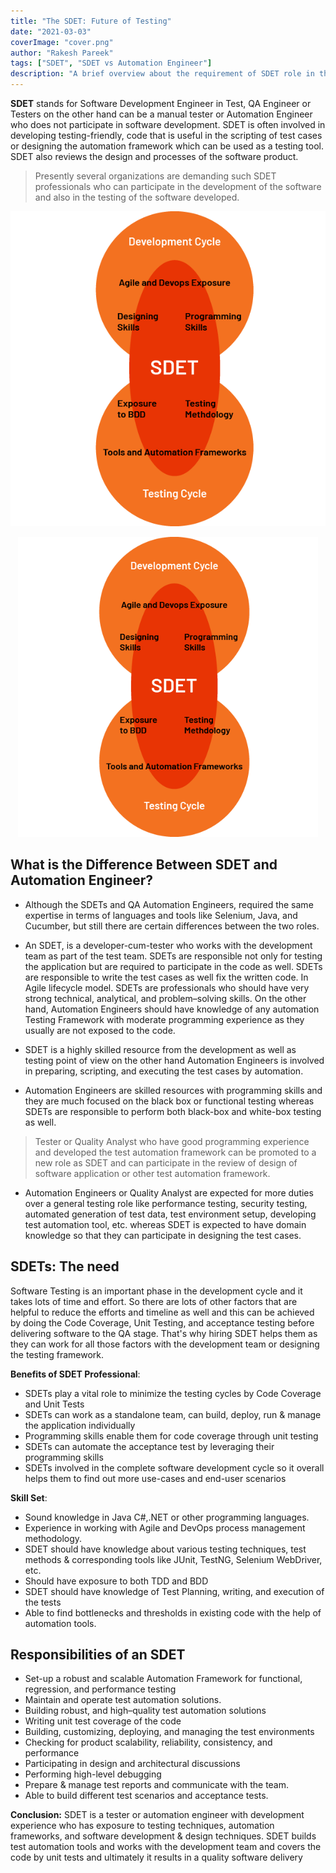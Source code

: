 ```yaml
---
title: "The SDET: Future of Testing"
date: "2021-03-03"
coverImage: "cover.png"
author: "Rakesh Pareek"
tags: ["SDET", "SDET vs Automation Engineer"]
description: "A brief overview about the requirement of SDET role in the software industry and its responsibility"
---
```


**SDET**  stands for Software Development Engineer in Test, QA Engineer or Testers on the other hand can be a manual tester or Automation Engineer who does not participate in software development. SDET is often involved in developing testing-friendly, code that is useful in the scripting of test cases or designing the automation framework which can be used as a testing tool. SDET also reviews the design and processes of the software product.

> Presently several organizations are demanding such SDET professionals who can participate in the development of the software and also in the testing of the software developed.

![SDET role in Software development cycle](sdet_role.png)
<p align="center">
  <img width="480" height="480" src="./sdet_role.png">
</p>

## What is the Difference Between SDET and Automation Engineer?

- Although the SDETs and QA Automation Engineers, required the same expertise in terms of languages and tools like Selenium, Java, and Cucumber, but still there are certain differences between the two roles.

- An SDET, is a developer-cum-tester who works with the development team as part of the test team. SDETs are responsible not only for testing the application but are required to participate in the code as well. SDETs are responsible to write the test cases as well fix the written code. In Agile lifecycle model. SDETs are professionals who should have very strong technical, analytical, and problem–solving skills. On the other hand, Automation Engineers should have knowledge of any automation Testing Framework with moderate programming experience as they usually are not exposed to the code.

- SDET is a highly skilled resource from the development as well as testing point of view on the other hand Automation Engineers is involved in preparing, scripting, and executing the test cases by automation.

- Automation Engineers are skilled resources with programming skills and they are much focused on the black box or functional testing whereas SDETs are responsible to perform both black-box and white-box testing as well.


> Tester or Quality Analyst who have good programming experience and developed the test automation framework can be promoted to a new role as SDET and can participate in the review of design of software application or other test automation framework.

- Automation Engineers or Quality Analyst are expected for more duties over a general testing role like performance testing, security testing, automated generation of test data, test environment setup, developing test automation tool, etc. whereas SDET is expected to have domain knowledge so that they can participate in designing the test cases. 

## SDETs: The need

Software Testing is an important phase in the development cycle and it takes lots of time and effort. So there are lots of other factors that are helpful to reduce the efforts and timeline as well and this can be achieved by doing the Code Coverage, Unit Testing, and acceptance testing before delivering software to the QA stage. That's why hiring SDET helps them as they can work for all those factors with the development team or designing the testing framework.

**Benefits of SDET Professional**:

-  SDETs play a vital role to minimize the testing cycles by Code Coverage and Unit Tests
-  SDETs can work as a standalone team, can build, deploy, run & manage the application individually
-  Programming skills enable them for code coverage through unit testing
-  SDETs can automate the acceptance test by leveraging their programming skills
-  SDETs involved in the complete software development cycle so it overall helps them to find out more use-cases and end-user scenarios

**Skill Set**:
-  Sound knowledge in Java C#,.NET or other programming languages.
-  Experience in working with Agile and DevOps process management methodology.
-  SDET should have knowledge about various testing techniques, test methods & corresponding tools like JUnit, TestNG, Selenium WebDriver, etc.
-  Should have exposure to both TDD and BDD
-  SDET should have knowledge of Test Planning, writing, and execution of the tests
-  Able to find bottlenecks and thresholds in existing code with the help of automation tools.

## Responsibilities of an SDET

-   Set-up a robust and scalable Automation Framework for functional, regression, and performance testing 
-   Maintain and operate test automation solutions.  
-   Building robust, and high–quality test automation solutions 
-   Writing unit test coverage of the code
-   Building, customizing, deploying, and managing the test environments
-   Checking for product scalability, reliability, consistency, and performance
-   Participating in design and architectural discussions
-   Performing high-level debugging
-   Prepare & manage test reports and communicate with the team.
-   Able to build different test scenarios and acceptance tests.

**Conclusion:** SDET is a tester or automation engineer with development experience who has exposure to testing techniques, automation frameworks, and software development & design techniques. SDET builds test automation tools and works with the development team and covers the code by unit tests and ultimately it results in a quality software delivery